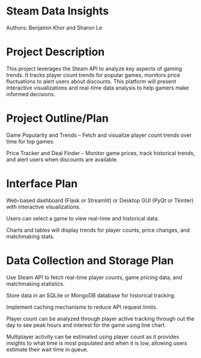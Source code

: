 # Steam Data Insights

Authors: Benjamin Khor and Sharon Le

# Project Description

This project leverages the Steam API to analyze key aspects of gaming trends. It tracks player count trends for popular games, monitors price fluctuations to alert users about discounts. This platform will present interactive visualizations and real-time data analysis to help gamers make informed decisions.

# Project Outline/Plan

Game Popularity and Trends – Fetch and visualize player count trends over time for top games.

Price Tracker and Deal Finder – Monitor game prices, track historical trends, and alert users when discounts are available.

# Interface Plan

Web-based dashboard (Flask or Streamlit) or Desktop GUI (PyQt or Tkinter) with interactive visualizations.

Users can select a game to view real-time and historical data.

Charts and tables will display trends for player counts, price changes, and matchmaking stats.

# Data Collection and Storage Plan

Use Steam API to fetch real-time player counts, game pricing data, and matchmaking statistics.

Store data in an SQLite or MongoDB database for historical tracking.

Implement caching mechanisms to reduce API request limits.

Player count can be analyzed through player active tracking through out the day to see peak hours and interest for the game using line chart.

Multiplayer activity can be estimated using player count as it provides insights to what time is most populated and when it is low, allowing users estimate their wait time in queue.



